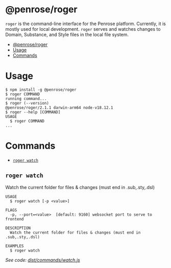# @penrose/roger

`roger` is the command-line interface for the Penrose platform. Currently, it is mostly used for local development. `roger` serves and watches changes to Domain, Substance, and Style files in the local file system.

<!-- toc -->

- [@penrose/roger](#penroseroger)
- [Usage](#usage)
- [Commands](#commands)
<!-- tocstop -->

# Usage

<!-- usage -->

```sh-session
$ npm install -g @penrose/roger
$ roger COMMAND
running command...
$ roger (--version)
@penrose/roger/2.1.1 darwin-arm64 node-v18.12.1
$ roger --help [COMMAND]
USAGE
  $ roger COMMAND
...
```

<!-- usagestop -->

# Commands

<!-- commands -->

- [`roger watch`](#roger-watch)

## `roger watch`

Watch the current folder for files & changes (must end in .sub,.sty,.dsl)

```
USAGE
  $ roger watch [-p <value>]

FLAGS
  -p, --port=<value>  [default: 9160] websocket port to serve to frontend

DESCRIPTION
  Watch the current folder for files & changes (must end in .sub,.sty,.dsl)

EXAMPLES
  $ roger watch
```

_See code: [dist/commands/watch.js](https://github.com/penrose/penrose/blob/v2.1.1/dist/commands/watch.js)_

<!-- commandsstop -->

